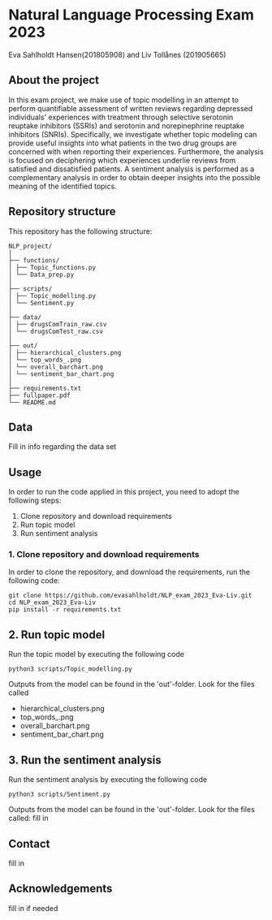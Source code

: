 # Natural Language Processing Exam 2023
Eva Sahlholdt Hansen(201805908) and Liv Tollånes (201905665)

<!-- ABOUT THE PROJECT -->
## About the project
In this exam project, we make use of topic modelling in an attempt to perform quantifiable assessment of written reviews regarding depressed individuals' experiences with treatment through selective serotonin reuptake inhibitors (SSRIs) and serotonin and norepinephrine reuptake inhibitors (SNRIs). Specifically, we investigate whether topic modeling can provide useful insights into what patients in the two drug groups are concerned with when reporting their experiences. Furthermore, the analysis is focused on deciphering which experiences underlie reviews from satisfied and dissatisfied patients. A sentiment analysis is performed as a complementary analysis in order to obtain deeper insights into the possible meaning of the identified topics. 
 
 <!-- REPOSITORY STRUCTURE -->
## Repository structure
This repository has the following structure:
```
NLP_project/
│
├── functions/
│ ├── Topic_functions.py
│ └── Data_prep.py
│
├── scripts/
│ ├── Topic_modelling.py
│ └── Sentiment.py
│
├── data/
│ ├── drugsComTrain_raw.csv
│ └── drugsComTest_raw.csv
│
├── out/
│ ├── hierarchical_clusters.png
│ └── top_words_.png
│ └── overall_barchart.png
│ └── sentiment_bar_chart.png
│
├── requirements.txt
├── fullpaper.pdf
└── README.md
```
<!-- DATA -->
## Data
Fill in info regarding the data set

 <!-- USAGE -->
## Usage

In order to run the code applied in this project, you need to adopt the following steps:

1. Clone repository and download requirements
2. Run topic model
3. Run sentiment analysis


### 1. Clone repository and download requirements
In order to clone the repository, and download the requirements, run the following code:
```
git clone https://github.com/evasahlholdt/NLP_exam_2023_Eva-Liv.git
cd NLP_exam_2023_Eva-Liv
pip install -r requirements.txt

```
## 2. Run topic model
Run the topic model by executing the following code
```
python3 scripts/Topic_modelling.py
```
Outputs from the model can be found in the 'out'-folder. Look for the files called
- hierarchical_clusters.png
- top_words_.png
- overall_barchart.png
- sentiment_bar_chart.png

## 3. Run the sentiment analysis
Run the sentiment analysis by executing the following code
```
python3 scripts/Sentiment.py
```
Outputs from the model can be found in the 'out'-folder. Look for the files called:
fill in

<!-- CONTACT -->
## Contact
fill in

<!-- ACKNOWLEDGEMENTS -->
## Acknowledgements
fill in if needed


